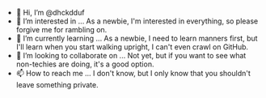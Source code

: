- 👋 Hi, I’m @dhckdduf
- 👀 I’m interested in ... As a newbie, I'm interested in everything, so please forgive me for rambling on.
- 🌱 I’m currently learning ... As a newbie, I need to learn manners first, but I'll learn when you start walking upright, I can't even crawl on GitHub.
- 💞️ I’m looking to collaborate on ... Not yet, but if you want to see what non-techies are doing, it's a good option.
- 📫 How to reach me ... I don't know, but I only know that you shouldn't leave something private.

<!---
dhckdduf/dhckdduf is a ✨ special ✨ repository because its `README.md` (this file) appears on your GitHub profile.
You can click the Preview link to take a look at your changes.
--->
